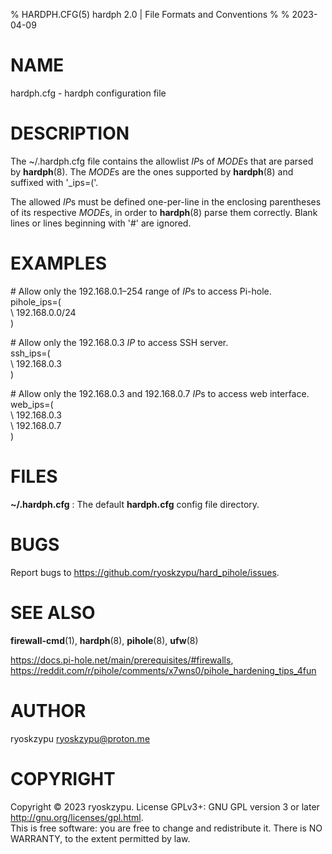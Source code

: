 % HARDPH.CFG(5) hardph 2.0 | File Formats and Conventions
%
% 2023-04-09

# NAME
hardph.cfg - hardph configuration file

# DESCRIPTION
The ~/.hardph.cfg file contains the allowlist *IP*s of *MODE*s that are parsed by
**hardph**(8). The *MODE*s are the ones supported by **hardph**(8) and suffixed with
'_ips=('.

The allowed *IP*s must be defined one-per-line in the enclosing parentheses of its
respective *MODE*s, in order to **hardph**(8) parse them correctly. Blank lines or
lines beginning with '#' are ignored.

# EXAMPLES
\# Allow only the 192.168.0.1–254 range of *IP*s to access Pi-hole. \
pihole_ips=( \
\  192.168.0.0/24 \
)

\# Allow only the 192.168.0.3 *IP* to access SSH server. \
ssh_ips=( \
\  192.168.0.3 \
)

\# Allow only the 192.168.0.3 and 192.168.0.7 *IP*s to access web interface. \
web_ips=( \
\  192.168.0.3 \
\  192.168.0.7 \
)

# FILES
**~/.hardph.cfg**
: The default **hardph.cfg** config file directory.

# BUGS
Report bugs to <https://github.com/ryoskzypu/hard_pihole/issues>.

# SEE ALSO
**firewall-cmd**(1), **hardph**(8), **pihole**(8), **ufw**(8)

<https://docs.pi-hole.net/main/prerequisites/#firewalls>, <https://reddit.com/r/pihole/comments/x7wns0/pihole_hardening_tips_4fun>

# AUTHOR
ryoskzypu <ryoskzypu@proton.me>

# COPYRIGHT
Copyright © 2023 ryoskzypu. License GPLv3+: GNU GPL version 3 or later <http://gnu.org/licenses/gpl.html>. \
This is free software: you are free to change and redistribute it.  There is NO WARRANTY, to the extent permitted by law.

